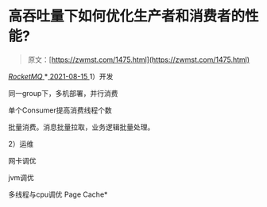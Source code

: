 <!--yml
category: 未分类
date: 0001-01-01 00:00:00
-->

# 高吞吐量下如何优化生产者和消费者的性能?

> 原文：[https://zwmst.com/1475.html](https://zwmst.com/1475.html)

   [ *RocketMQ* ](https://zwmst.com/rocketmq)*[ <time datetime="2021-08-15T11:37:33+08:00"> 2021-08-15 </time> ](https://zwmst.com/1475.html)  1）开发

同一group下，多机部署，并行消费

单个Consumer提高消费线程个数

批量消费。消息批量拉取，业务逻辑批量处理。

2）运维

网卡调优

jvm调优

多线程与cpu调优 Page Cache*